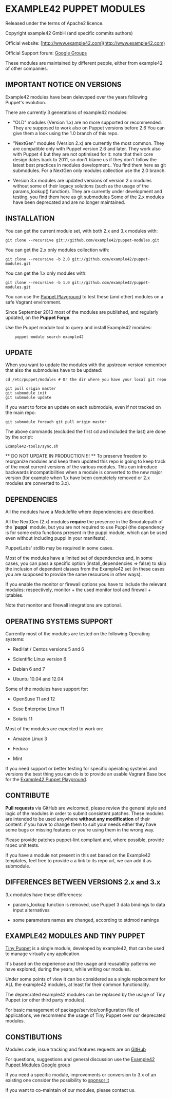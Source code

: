 # EXAMPLE42 PUPPET MODULES

Released under the terms of Apache2 licence.

Copyright example42 GmbH (and specific commits authors)

Official website: [http://www.example42.com](http://www.example42.com)

Official Support forum: [Google Groups](https://groups.google.com/forum/#!forum/example42-puppet-modules)

These modules are maintained by different people, either from example42 of other companies.


## IMPORTANT NOTICE ON VERSIONS

Example42 modules have been delevoped over the years following Puppet's evolution.

There are currently 3 generations of example42 modules:

* "OLD" modules (Version 1.x) are no more supported or recommended.
  They are supposed to work also on Puppet versions before 2.6
  You can give them a look using the 1.0 branch of this repo.

* "NextGen" modules (Version 2.x) are currently the most common.
  They are compatible only with Puppet version 2.6 and later.
  They work also with Puppet 4 but they are not optimised for it: note that their core design dates back to 2011, so don't blame us if they don't follow the latest best practices in modules development..
  You find them here as git submodules.
  For a NextGen only modules collection use the 2.0 branch.

* Version 3.x modules are updated versions of version 2.x modules without some of their
  legacy solutions (such as the usage of the params_lookup() function).
  They are currently under development and testing, you find them here as git submodules
  Some of the 2.x modules have been deprecated and are no longer maintained.


## INSTALLATION

You can get the current module set, with both 2.x and 3.x modules with:

    git clone --recursive git://github.com/example42/puppet-modules.git

You can get the 2.x only modules collection with:

    git clone --recursive -b 2.0 git://github.com/example42/puppet-modules.git

You can get the 1.x only modules with:

    git clone --recursive -b 1.0 git://github.com/example42/puppet-modules.git

You can use the [Puppet Playground](https://github.com/example42/puppet-playground) to test these (and other) modules on a safe Vagrant environment.

Since September 2013 most of the modules are published, and regularly updated, on the **Puppet Forge**.

Use the Puppet module tool to query and install Example42 modules:

        puppet module search example42

## UPDATE

When you want to update the modules with the upstream version remember that also the submodules have to be updated:

    cd /etc/puppet/modules # Or the dir where you have your local git repo

    git pull origin master
    git submodule init
    git submodule update

If you want to force an update on each submodule, even if not tracked on the main repo:

    git submodule foreach git pull origin master

The above commands (excluded the first cd and included the last) are done by the script:

    Example42-tools/sync.sh

** DO NOT UPDATE IN PRODUCTION !!! **
To preserve freedom to reorganize modules and keep them updated this repo is going to keep track of the most current versions of the various modules. This can introduce backwards incompatibilities when a module is converted to the new major version (for example when 1.x have been completely removed or 2.x modules are converted to 3.x).



## DEPENDENCIES

All the modules have a Modulefile where dependencies are described.

All the NextGen (2.x) modules **require** the presence in the $modulepath of the '**puppi**' module, but you are not required to use Puppi (the dependency is for some extra functions prresent in the puppi module, which can be used even without including puppi in your manifests).

PuppetLabs' stdlib may be required in some cases.

Most of the modules have a limited set of dependencies and, in some cases, you can pass a specific option (install_dependencies => false) to skip the inclusion of dependent classes from the Example42 set (in these cases you are supposed to provide the same resources in other ways).

If you enable the monitor or firewall options you have to include the relevant modules: respectively, monitor + the used monitor tool and firewall + iptables.

Note that monitor and firewall integrations are optional.


## OPERATING SYSTEMS SUPPORT

Currently most of the modules are tested on the following Operating systems:

* RedHat / Centos versions 5 and 6

* Scientific Linux version 6

* Debian 6 and 7

* Ubuntu 10.04 and 12.04


Some of the modules have support for:

* OpenSuse 11 and 12

* Suse Enterprise Linux 11

* Solaris 11


Most of the modules are expected to work on:

* Amazon Linux 3

* Fedora

* Mint


If you need support or better testing for specific operating systems and versions the best thing you can do is to provide an usable Vagrant Base box for the [Example42 Puppet Playground](https://github.com/example42/puppet-playground). 

## CONTRIBUTE

**Pull requests** via GitHub are welcomed, please review the general style and logic of the modules in order to submit consistent patches. These modules are intended to be used anywhere **without any modification** of their content: if you have to change them to suit your needs either they have some bugs or missing features or you're using them in the wrong way.

Please provide patches puppet-lint compliant and, where possible, provide rspec unit tests.

If you have a module not present in this set based on the Example42 templates, feel free to provide a a link to its repo url, we can add it as submodule.


## DIFFERENCES BETWEEN VERSIONS 2.x and 3.x

3.x modules have these differences:

 - params_lookup function is removed, use Puppet 3 data bindings to data input alternatives

 - some parameters names are changed, according to stdmod namings


## EXAMPLE42 MODULES AND TINY PUPPET

[Tiny Puppet](http://www.tiny-puppet.com) is a single module, developed by example42, that can be used to manage virtually any application.

It's based on the experience and the usage and reusability patterns we have explored, during the years, while writing our modules.

Under some points of view it can be considered as a single replacement for ALL the example42 modules, at least for their common functionality.

The deprecrated example42 modules can be replaced by the usage of Tiny Puppet (or other third party modules).

For basic management of package/service/configuration file of applications, we recommend the usage of Tiny Puppet over our deprecated modules.


## CONSTIBUTIONS

Modules code, issue tracking and features requests are on [GitHub](https://github.com/example42)

For questions, suggestions and general discussion use the [Example42 Puppet Modules Google group](https://groups.google.com/forum/#!forum/example42-puppet-modules)

If you need a specific module, improvements or conversion to 3.x of an existing one consider the possibility to [sponsor it](http://example42.com/?q=sponsor_Example42_modules_development)

If you want to co-maintain of our modules, please contact us.


